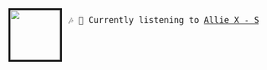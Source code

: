 

<img border="4" align="left" width="100" height="100" src="https:&#x2F;&#x2F;lastfm.freetls.fastly.net&#x2F;i&#x2F;u&#x2F;174s&#x2F;9bc4e8d03571689a6a7e2c82707fc566.jpg">


<big><pre>
🎶 🎵 Currently listening to  [Allie X - Sarah Come Home](https://google.com)</br></br>
</pre></big>

